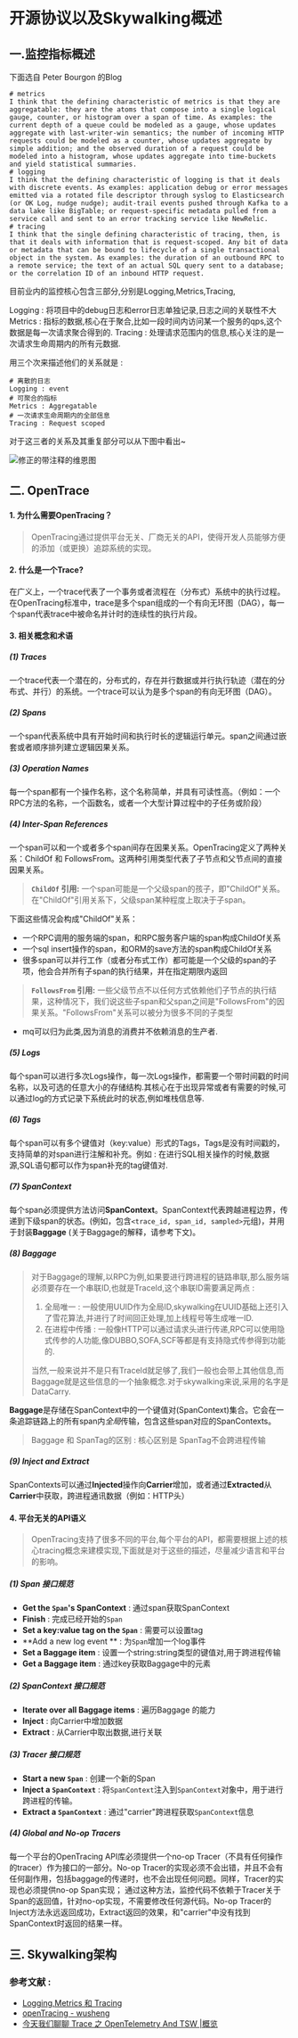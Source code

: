 # 开源协议以及Skywalking概述
## 一.监控指标概述

下面选自 Peter Bourgon 的Blog

```text
# metrics
I think that the defining characteristic of metrics is that they are aggregatable: they are the atoms that compose into a single logical gauge, counter, or histogram over a span of time. As examples: the current depth of a queue could be modeled as a gauge, whose updates aggregate with last-writer-win semantics; the number of incoming HTTP requests could be modeled as a counter, whose updates aggregate by simple addition; and the observed duration of a request could be modeled into a histogram, whose updates aggregate into time-buckets and yield statistical summaries.
# logging
I think that the defining characteristic of logging is that it deals with discrete events. As examples: application debug or error messages emitted via a rotated file descriptor through syslog to Elasticsearch (or OK Log, nudge nudge); audit-trail events pushed through Kafka to a data lake like BigTable; or request-specific metadata pulled from a service call and sent to an error tracking service like NewRelic.
# tracing
I think that the single defining characteristic of tracing, then, is that it deals with information that is request-scoped. Any bit of data or metadata that can be bound to lifecycle of a single transactional object in the system. As examples: the duration of an outbound RPC to a remote service; the text of an actual SQL query sent to a database; or the correlation ID of an inbound HTTP request.
```

目前业内的监控核心包含三部分,分别是Logging,Metrics,Tracing,

Logging : 将项目中的debug日志和error日志单独记录,日志之间的关联性不大
		Metrics : 指标的数据,核心在于聚合,比如一段时间内访问某一个服务的qps,这个数据是每一次请求聚合得到的.
		Tracing : 处理请求范围内的信息,核心关注的是一次请求生命周期内的所有元数据.

用三个次来描述他们的关系就是 : 

```
# 离散的日志
Logging : event
# 可聚合的指标
Metrics : Aggregatable
# 一次请求生命周期内的全部信息
Tracing : Request scoped
```

对于这三者的关系及其重复部分可以从下图中看出~

![修正的带注释的维恩图](http://peter.bourgon.org/img/instrumentation/02.png)

## 二. OpenTrace 
#### 1. 为什么需要OpenTracing？
> OpenTracing通过提供平台无关、厂商无关的API，使得开发人员能够方便的添加（或更换）追踪系统的实现。

#### 2. 什么是一个Trace?
在广义上，一个trace代表了一个事务或者流程在（分布式）系统中的执行过程。在OpenTracing标准中，trace是多个span组成的一个有向无环图（DAG），每一个span代表trace中被命名并计时的连续性的执行片段。

#### 3. 相关概念和术语
##### (1) Traces
一个trace代表一个潜在的，分布式的，存在并行数据或并行执行轨迹（潜在的分布式、并行）的系统。一个trace可以认为是多个span的有向无环图（DAG）。
##### (2) Spans
一个span代表系统中具有开始时间和执行时长的逻辑运行单元。span之间通过嵌套或者顺序排列建立逻辑因果关系。
##### (3) Operation Names
每一个span都有一个操作名称，这个名称简单，并具有可读性高。（例如：一个RPC方法的名称，一个函数名，或者一个大型计算过程中的子任务或阶段）
##### (4) Inter-Span References
一个span可以和一个或者多个span间存在因果关系。OpenTracing定义了两种关系：ChildOf 和 FollowsFrom。这两种引用类型代表了子节点和父节点间的直接因果关系。

> **`ChildOf` 引用:** 一个span可能是一个父级span的孩子，即"ChildOf"关系。在"ChildOf"引用关系下，父级span某种程度上取决于子span。

下面这些情况会构成"ChildOf"关系：

- 一个RPC调用的服务端的span，和RPC服务客户端的span构成ChildOf关系
- 一个sql insert操作的span，和ORM的save方法的span构成ChildOf关系
- 很多span可以并行工作（或者分布式工作）都可能是一个父级的span的子项，他会合并所有子span的执行结果，并在指定期限内返回

> **`FollowsFrom` 引用:** 一些父级节点不以任何方式依赖他们子节点的执行结果，这种情况下，我们说这些子span和父span之间是"FollowsFrom"的因果关系。"FollowsFrom"关系可以被分为很多不同的子类型

- mq可以归为此类,因为消息的消费并不依赖消息的生产者.

##### (5) Logs
每个span可以进行多次Logs操作，每一次Logs操作，都需要一个带时间戳的时间名称，以及可选的任意大小的存储结构.其核心在于出现异常或者有需要的时候,可以通过log的方式记录下系统此时的状态,例如堆栈信息等.

##### (6) Tags
每个span可以有多个键值对（key:value）形式的Tags，Tags是没有时间戳的，支持简单的对span进行注解和补充。例如 : 在进行SQL相关操作的时候,数据源,SQL语句都可以作为span补充的tag键值对.

##### (7) SpanContext
每个span必须提供方法访问**SpanContext**。SpanContext代表跨越进程边界，传递到下级span的状态。(例如，包含`<trace_id, span_id, sampled>`元组)，并用于封装**Baggage** (关于Baggage的解释，请参考下文)。
##### (8) Baggage
> 对于Baggage的理解,以RPC为例,如果要进行跨进程的链路串联,那么服务端必须要存在一个串联ID,也就是TraceId,这个串联ID需要满足两点 : 
>
> 1. 全局唯一 : 一般使用UUID作为全局ID,skywalking在UUID基础上还引入了雪花算法,并进行了时间回正处理,加上线程号等生成唯一ID.
> 2. 在进程中传播 : 一般像HTTP可以通过请求头进行传递,RPC可以使用隐式传参的人功能,像DUBBO,SOFA,SCF等都是有支持隐式传参得到功能的.
>
> 当然,一般来说并不是只有TraceId就足够了,我们一般也会带上其他信息,而Baggage就是这些信息的一个抽象概念.对于skywalking来说,采用的名字是DataCarry.

**Baggage**是存储在SpanContext中的一个键值对(SpanContext)集合。它会在一条追踪链路上的所有span内*全局*传输，包含这些span对应的SpanContexts。

> Baggage 和 SpanTag的区别 : 核心区别是 SpanTag不会跨进程传输

##### (9) Inject and Extract

SpanContexts可以通过**Injected**操作向**Carrier**增加，或者通过**Extracted**从**Carrier**中获取，跨进程通讯数据（例如：HTTP头）



#### 4. 平台无关的API语义

> OpenTracing支持了很多不同的平台,每个平台的API，都需要根据上述的核心tracing概念来建模实现,下面就是对于这些的描述，尽量减少语言和平台的影响。

##### (1) Span 接口规范
- **Get the `Span`'s SpanContext** : 通过span获取SpanContext
- **Finish** : 完成已经开始的`Span`
- **Set a key:value tag on the `Span`** : 需要可以设置tag
- **Add a new log event ** : 为`Span`增加一个log事件
- **Set a Baggage item** : 设置一个string:string类型的键值对,用于跨进程传输
- **Get a Baggage item** : 通过key获取Baggage中的元素

##### (2)  SpanContext 接口规范

- **Iterate over all Baggage items**  : 遍历Baggage 的能力
- **Inject** : 向Carrier中增加数据
- **Extract** : 从Carrier中取出数据,进行关联

##### (3) Tracer 接口规范

- **Start a new `Span`** : 创建一个新的Span
- **Inject a `SpanContext`** : 将`SpanContext`注入到`SpanContext`对象中，用于进行跨进程的传输。
- **Extract a `SpanContext`** : 通过"carrier"跨进程获取`SpanContext`信息

##### (4) Global and No-op Tracers

每一个平台的OpenTracing API库必须提供一个no-op Tracer（不具有任何操作的tracer）作为接口的一部分。No-op Tracer的实现必须不会出错，并且不会有任何副作用，包括baggage的传递时，也不会出现任何问题。同样，Tracer的实现也必须提供no-op Span实现；
通过这种方法，监控代码不依赖于Tracer关于Span的返回值，针对no-op实现，不需要修改任何源代码。No-op Tracer的Inject方法永远返回成功，Extract返回的效果，和"carrier"中没有找到SpanContext时返回的结果一样。



## 三. Skywalking架构



### 参考文献 : 

- [Logging,Metrics 和 Tracing](http://peter.bourgon.org/blog/2017/02/21/metrics-tracing-and-logging.html)
- [openTracing - wusheng](https://wu-sheng.gitbooks.io/opentracing-io/content/)
- [今天我们聊聊 Trace 之 OpenTelemetry And TSW |概览](https://mp.weixin.qq.com/s?__biz=MzAxMTQ2NTA1Mg==&mid=2247487700&idx=1&sn=91dd1840afd849790cac0e118ec6b221&chksm=9b41e8e7ac3661f179e488f7705cb212a99cb262e7aa1570f923a87de22911f937d656ad6792&scene=21#wechat_redirect)